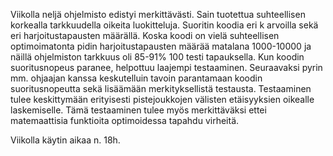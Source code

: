 Viikolla neljä ohjelmisto edistyi merkittävästi. Sain tuotettua suhteellisen korkealla tarkkuudella oikeita luokitteluja. Suoritin koodia eri k arvoilla
sekä eri harjoitustapausten määrällä. Koska koodi on vielä suhteellisen optimoimatonta pidin harjoitustapausten määrää matalana 1000-10000 ja näillä
ohjelmiston tarkkuus oli 85-91% 100 testi tapauksella. Kun koodin suoritusnopeus paranee, helpottuu laajempi testaaminen. Seuraavaksi pyrin mm. ohjaajan
kanssa keskutelluin tavoin parantamaan koodin suoritusnopeutta sekä lisäämään merkityksellistä testausta. Testaaminen tulee keskittymään erityisesti
pistejoukkojen välisten etäisyyksien oikealle laskemiselle. Tämä testaaminen tulee myös merkittäväksi ettei matemaattisia funktioita optimoidessa tapahdu
virheitä. 

Viikolla käytin aikaa n. 18h. 
